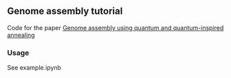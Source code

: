 ## Genome assembly tutorial
Code for the paper [Genome assembly using quantum and quantum-inspired annealing](https://arxiv.org/abs/2004.06719)

### Usage
See example.ipynb
